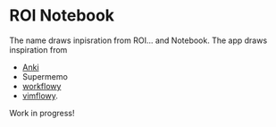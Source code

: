 ROI Notebook
=== 
The name draws inpisration from ROI... and Notebook.
The app draws inspiration from 
* [Anki](https://apps.ankiweb.net/)
* Supermemo
* [workflowy](https://workflowy.com/)
* [vimflowy](https://vimflowy.netlify.com/).

Work in progress!
